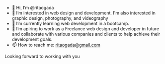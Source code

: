 - 👋 Hi, I’m @ritaogada
- 👀 I’m interested in web design and development. I'm also interested in graphic design, photography, and videography
- 🌱 I’m currently learning web development in a bootcamp.
- 💞️ I’m apiring to work as a Freelance web design and developer in future and collaborate with various companies and clients to help achieve their development goals. 
- 📫 How to reach me: ritaogada@gmail.com

Looking forward to working with you
<!---
ritaogada/ritaogada is a ✨ special ✨ repository because its `README.md` (this file) appears on your GitHub profile.
You can click the Preview link to take a look at your changes.
--->
